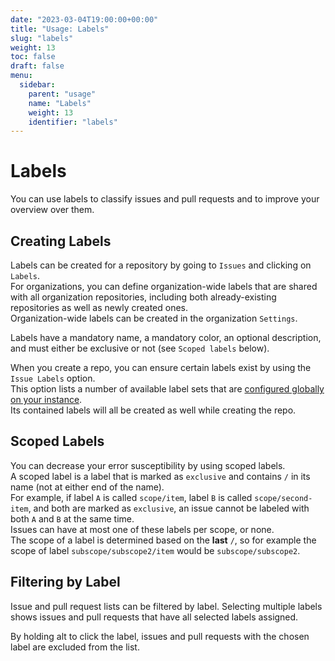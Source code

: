 ```yaml
---
date: "2023-03-04T19:00:00+00:00"
title: "Usage: Labels"
slug: "labels"
weight: 13
toc: false
draft: false
menu:
  sidebar:
    parent: "usage"
    name: "Labels"
    weight: 13
    identifier: "labels"
---
```


# Labels

You can use labels to classify issues and pull requests and to improve your overview over them.

## Creating Labels

Labels can be created for a repository by going to `Issues` and clicking on `Labels`. \
For organizations, you can define organization-wide labels that are shared with all organization repositories, including both already-existing repositories as well as newly created ones. \
Organization-wide labels can be created in the organization `Settings`.

Labels have a mandatory name, a mandatory color, an optional description, and must either be exclusive or not (see `Scoped labels` below).

When you create a repo, you can ensure certain labels exist by using the `Issue Labels` option. \
This option lists a number of available label sets that are [configured globally on your instance](../customizing-gitea/#labels). \
Its contained labels will all be created as well while creating the repo.

## Scoped Labels

You can decrease your error susceptibility by using scoped labels. \
A scoped label is a label that is marked as `exclusive` and contains `/` in its name (not at either end of the name). \
For example, if label `A` is called `scope/item`, label `B` is called `scope/second-item`, and both are marked as `exclusive`, an issue cannot be labeled with both `A` and `B` at the same time. \
Issues can have at most one of these labels per scope, or none. \
The scope of a label is determined based on the **last** `/`, so for example the scope of label `subscope/subscope2/item` would be `subscope/subscope2`.

## Filtering by Label

Issue and pull request lists can be filtered by label. Selecting multiple labels shows issues and pull requests that have all selected labels assigned.

By holding alt to click the label, issues and pull requests with the chosen label are excluded from the list.
